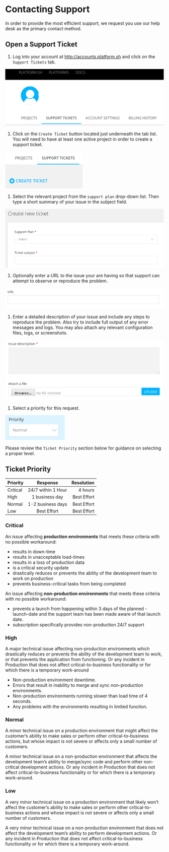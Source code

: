 # Contacting Support

In order to provide the most efficient support, we request you use our help desk as the primary contact method.

## Open a Support Ticket

1. Log into your account at http://accounts.platform.sh and click on the `Support Tickets` tab.

![image](/images/login-screen1.png)

1. Click on the `Create Ticket` button located just underneath the tab list.  You will need to have at least one active project in order to create a support ticket.

![image](/images/create-ticket.png)

1. Select the relevant project from the `support plan` drop-down list.  Then type a short summary of your issue in the subject field.

![image](/images/create-ticket-step1.png)

1. Optionally enter a URL to the issue your are having so that support can attempt to observe or reproduce the problem.

![image](/images/create-ticket-step2.png)

1.  Enter a detailed description of your issue and include any steps to reproduce the problem.  Also try to include full output of any error messages and logs.  You may also attach any relevant configuration files, logs, or screenshots.

![image](/images/create-ticket-step3.png)

1. Select a priority for this request. 

![image](/images/create-ticket-step4.png)

Please review the `Ticket Priority` section below for guidance on selecting a proper level.

## Ticket Priority

| Priority   |      Response      |  Resolution |
|----------|:-------------:|------:|
| Critical |  24/7 within 1 Hour | 4 hours |
| High |    1 business day   |   Best Effort |
| Normal | 1-2 business days |    Best Effort |
| Low | Best Effort |    Best Effort |

### Critical

An issue affecting **production environments** that meets these criteria with no possible workaround:

- results in down-time
- results in unacceptable load-times
- results in a loss of production data
- is a critical security update
- drastically reduces or prevents the ability of the development team to work on production
- prevents business-critical tasks from being completed

An issue affecting **non-production environments** that meets these criteria with no possible workaround:

- prevents a launch from happening within 3 days of the planned - launch-date and the support team has been made aware of that launch date.
- subscription specifically provides non-production 24/7 support

### High

A major technical issue affecting non-production environments which drastically reduces or prevents the ability of the development team to work, or that prevents the application from functioning.  Or any incident in Production that does not affect critical-to-business functionality or for which there is a temporary work-around

- Non-production environment downtime.
- Errors that result in inability to merge and sync non-production environments.
- Non-production environments running slower than load time of 4 seconds.
- Any problems with the environments resulting in limited function.

### Normal

A minor technical issue on a production environment that might affect the customer’s ability to make sales or perform other critical-to-business actions, but whose impact is not severe or affects only a small number of customers.  

A minor technical issue on a non-production environment that affects the development team’s ability to merge/sync code and perform other non-critical development actions.  Or any incident in Production that does not affect critical-to-business functionality or for which there is a temporary work-around.

### Low

A very minor technical issue on a production environment that likely won’t affect the customer’s ability to make sales or perform other critical-to-business actions and whose impact is not severe or affects only a small number of customers.  

A very minor technical issue on a non-production environment that does not affect the development team’s ability to perform development actions.  Or any incident in Production that does not affect critical-to-business functionality or for which there is a temporary work-around.
